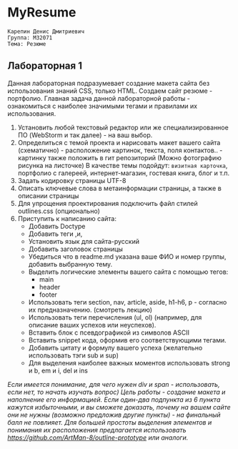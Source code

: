 # MyResume
    Карепин Денис Дмитриевич 
    Группа: M32071
    Тема: Резюме
## Лабораторная 1
Данная лабораторная подразумевает создание макета сайта без использования знаний CSS, только HTML. Создаем сайт резюме - портфолио. Главная задача данной лабораторной работы - ознакомиться с наиболее значимыми тегами и правилами их использования.
1. Установить любой текстовый редактор или же специализированное ПО (WebStorm и так далее) - на ваш выбор.
2. Определиться с темой проекта и нарисовать макет вашего сайта (схематично) - расположение картинок, текста, поля контактов.. - картинку также положить в гит репозиторий (Можно фотографию рисунка на листочке)
В качестве темы подойдут: `визитная карточка`, портфолио с галереей, интернет-магазин, гостевая книга, блог и т.п.
3. Задать кодировку страницы  UTF-8
4. Описать ключевые слова в метаинформации страницы, а также в описании страницы
5. Для упрощения проектирования подключить файл стилей outlines.css (опционально)
6. Приступить к написанию сайта:
   + Добавить Doctype
   + Добавить теги <html>,<head>и<body>,
   + Установить язык для сайта-русский
   + Добавить заголовок страницы
   + Убедиться что в readme.md указана ваше ФИО и номер группы, добавить выбранную тему.
   + Выделить логические элементы вашего сайта с помощью  тегов:
     * main
     * header
     * footer
   + Использовать теги section, nav, article, aside, h1-h6, p - согласно их предназначению. (смотреть лекцию)
   + Использовать теги перечисления (ul, ol) (например, для описание ваших успехов или неуспехов).
   + Вставить блок с псевдографикой из символов ASCII
   + Вставить snippet кода, оформив его соответствующими тегами.
   + Добавить цитату и формулу вашего успеха (желательно использовать тэги sub и sup)
   + Для выделения наиболее важных моментов использовать strong и b, em и i, del и ins

_Если имеется понимание, для чего нужен div и span - использовать, если нет, то начать изучать вопрос)
Цель работы - создание макета и наполнение его информацией. Если один-два подпункта из 6 пункта кажутся избыточными, и вы сможете доказать, почему на вашем сайте они не нужны (возможно предложив другие пункты) - на финальный балл не повлияет.
Для большей простоты выделения элементов и понимания их расположения предлагается использовать https://github.com/ArtMan-8/outline-prototype или аналоги._
